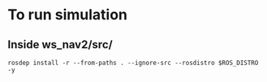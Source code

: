 # To run simulation 

## Inside ws_nav2/src/

```
rosdep install -r --from-paths . --ignore-src --rosdistro $ROS_DISTRO -y
```